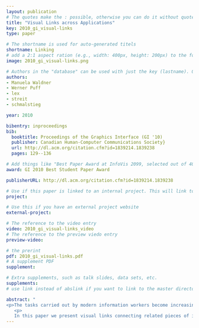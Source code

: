 ```yaml
---
layout: publication
# The quotes make the : possible, otherwise you can do it without quotes
title: "Visual Links across Applications"
key: 2010_gi_visual-links
type: paper

# The shortname is used for auto-generated titels
shortname: Linking
# add a 2:1 aspect ration (e.g., width: 400px, height: 200px) to the folder /assets/images/papers/
image: 2010_gi_visual-links.png

# Authors in the "database" can be used with just the key (lastname). Others can be written properly.
authors:
- Manuela Waldner
- Werner Puff
- lex
- streit
- schmalstieg

year: 2010

bibentry: inproceedings
bib:
  booktitle: Proceedings of the Graphics Interface (GI '10)
  publisher: Canadian Human-Computer Communications Society}
  url: http://dl.acm.org/citation.cfm?id=1839214.1839238
  pages: 129--136

# Add things like "Best Paper Award at InfoVis 2099, selected out of 4000 submissions" 
award: GI 2010 Best Student Paper Award

publisherURL: http://dl.acm.org/citation.cfm?id=1839214.1839238

# Use if this paper is linked to an internal project. This will link to the project site
project:

# Use this if you have an external project website 
external-project: 

# The reference to the video entry
video: 2010_gi_visual-links_video
# The reference to the preview viedo entry 
preview-video:

# the prerint
pdf: 2010_gi_visual-links.pdf
# A supplement PDF
supplement: 

# Extra supplements, such as talk slides, data sets, etc. 
supplements:
# use link instead of abslink if you want to link to the master directory

abstract: "
<p>The tasks carried out by modern information workers become increasingly complex and time-consuming. They often require to evaluate, interpret, and compare information from different sources presented in multiple application windows. With large, high resolution displays, multiple application windows can be arranged in a way so that a large amount of information is visible simultaneously. However, individual application windows' contents and visual representations are isolated and relations between information items contained in these windows are not explicit. Thus, relating and comparing information across applications has to be executed manually by the user, which is a tedious and error-prone task.</p>
   <p>
   In this paper we present visual links connecting related pieces of information across application windows and thereby guiding the user's attention to relevant information. Applications are coordinated by a management application accessible via a light-weight interface. User selections are synchronized across registered applications and visual links are rendered on top of the desktop content by a window manager. Initial user feedback was very positive and indicates that visual links improve task efficiency when analyzing information from multiple sources.</p>"
---
```

